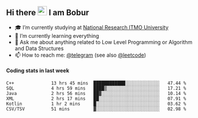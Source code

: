 ## Hi there <img src="https://media.giphy.com/media/hvRJCLFzcasrR4ia7z/giphy.gif" width="25px"> I am Bobur

- :mortar_board: I’m currently studying at [National Research ITMO University](https://itmo.ru/)
- :seedling: I’m currently learning everything
- :speech_balloon: Ask me about anything related to Low Level Programming or Algorithm and Data Structures
- :mailbox: How to reach me: [@telegram](https://t.me/bobur_zakirov) (see also [@leetcode](https://leetcode.com/insanis/))      

#### Coding stats in last week

<!--START_SECTION:waka-->

```text
C++              13 hrs 45 mins  ████████████░░░░░░░░░░░░░   47.44 %
SQL              4 hrs 59 mins   ████▒░░░░░░░░░░░░░░░░░░░░   17.21 %
Java             2 hrs 56 mins   ██▓░░░░░░░░░░░░░░░░░░░░░░   10.14 %
XML              2 hrs 17 mins   ██░░░░░░░░░░░░░░░░░░░░░░░   07.91 %
Kotlin           1 hr 2 mins     █░░░░░░░░░░░░░░░░░░░░░░░░   03.62 %
CSV/TSV          51 mins         ▓░░░░░░░░░░░░░░░░░░░░░░░░   02.98 %
```

<!--END_SECTION:waka-->
